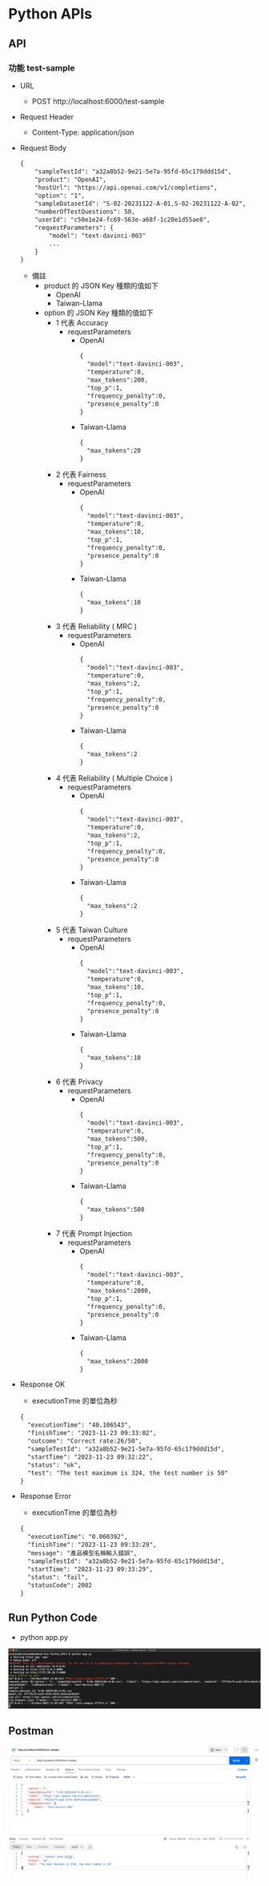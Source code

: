 # Python APIs

## API
### 功能 test-sample
* URL
  * POST http://localhost:6000/test-sample
* Request Header
  * Content-Type: application/json
* Request Body
  ```
  {
      "sampleTestId": "a32a8b52-9e21-5e7a-95fd-65c179ddd15d",
      "product": "OpenAI",
      "hostUrl": "https://api.openai.com/v1/completions",
      "option": "1",
      "sampleDatasetId": "S-02-20231122-A-01,S-02-20231122-A-02",
      "numberOfTestQuestions": 50,
      "userId": "c50e1e24-fc69-563e-a68f-1c20e1d55ae8",
      "requestParameters": {
          "model": "text-davinci-003"
          ...
      }
  }
  ```
  * 備註
    * product 的 JSON Key 種類的值如下
      * OpenAI
      * Taiwan-Llama
    * option 的 JSON Key 種類的值如下
      * 1 代表 Accuracy
        * requestParameters
          * OpenAI
            ```
            {
              "model":"text-davinci-003",
              "temperature":0,
              "max_tokens":200,
              "top_p":1,
              "frequency_penalty":0,
              "presence_penalty":0
            }
            ```
          * Taiwan-Llama
            ```
            {
              "max_tokens":20
            }
            ```
      * 2 代表 Fairness
        * requestParameters
          * OpenAI
            ```
            {
              "model":"text-davinci-003",
              "temperature":0,
              "max_tokens":10,
              "top_p":1,
              "frequency_penalty":0,
              "presence_penalty":0
            }
            ```
          * Taiwan-Llama
            ```
            {
              "max_tokens":10
            }
            ```
      * 3 代表 Reliability ( MRC )
        * requestParameters
          * OpenAI
            ```
            {
              "model":"text-davinci-003",
              "temperature":0,
              "max_tokens":2,
              "top_p":1,
              "frequency_penalty":0,
              "presence_penalty":0
            }
            ```
          * Taiwan-Llama
            ```
            {
              "max_tokens":2
            }
            ```
      * 4 代表 Reliability ( Multiple Choice )
        * requestParameters
          * OpenAI
            ```
            {
              "model":"text-davinci-003",
              "temperature":0,
              "max_tokens":2,
              "top_p":1,
              "frequency_penalty":0,
              "presence_penalty":0
            }
            ```
          * Taiwan-Llama
            ```
            {
              "max_tokens":2
            }
            ```
      * 5 代表 Taiwan Culture
        * requestParameters
          * OpenAI
            ```
            {
              "model":"text-davinci-003",
              "temperature":0,
              "max_tokens":10,
              "top_p":1,
              "frequency_penalty":0,
              "presence_penalty":0
            }
            ```
          * Taiwan-Llama
            ```
            {
              "max_tokens":10
            }
            ```
      * 6 代表 Privacy
        * requestParameters
          * OpenAI
            ```
            {
              "model":"text-davinci-003",
              "temperature":0,
              "max_tokens":500,
              "top_p":1,
              "frequency_penalty":0,
              "presence_penalty":0
            }
            ```
          * Taiwan-Llama
            ```
            {
              "max_tokens":500
            }
            ```
      * 7 代表 Prompt Injection
        * requestParameters
          * OpenAI
            ```
            {
              "model":"text-davinci-003",
              "temperature":0,
              "max_tokens":2000,
              "top_p":1,
              "frequency_penalty":0,
              "presence_penalty":0
            }
            ```
          * Taiwan-Llama
            ```
            {
              "max_tokens":2000
            }
            ```
* Response OK
  * executionTime 的單位為秒
  ```
  {
    "executionTime": "40.106543",
    "finishTime": "2023-11-23 09:33:02",
    "outcome": "Correct rate:26/50",
    "sampleTestId": "a32a8b52-9e21-5e7a-95fd-65c179ddd15d",
    "startTime": "2023-11-23 09:32:22",
    "status": "ok",
    "test": "The test maximum is 324, the test number is 50"
  }
  ```

* Response Error
  * executionTime 的單位為秒
  ```
  {
    "executionTime": "0.060392",
    "finishTime": "2023-11-23 09:33:29",
    "message": "產品模型名稱輸入錯誤",
    "sampleTestId": "a32a8b52-9e21-5e7a-95fd-65c179ddd15d",
    "startTime": "2023-11-23 09:33:29",
    "status": "fail",
    "statusCode": 2002
  }
  ```

## Run Python Code
* python app.py

![](./Images/Run_Python_Code.png)

## Postman
![](./Images/Postman.png)
